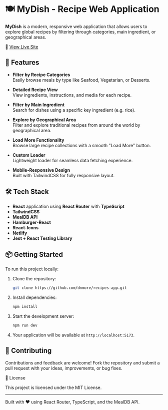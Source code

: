 # 🍽️ MyDish - Recipe Web Application

**MyDish** is a modern, responsive web application that allows users to explore global recipes by filtering through categories, main ingredient, or geographical areas. 

🔗 [View Live Site](https://my-dish-recipes.netlify.app/)

## 🌟 Features

- **Filter by Recipe Categories**  
  Easily browse meals by type like Seafood, Vegetarian, or Desserts.

- **Detailed Recipe View**  
  View ingredients, instructions, and media for each recipe.

- **Filter by Main Ingredient**  
  Search for dishes using a specific key ingredient (e.g. rice).

- **Explore by Geographical Area**  
  Filter and explore traditional recipes from around the world by geographical area.

- **Load More Functionality**  
  Browse large recipe collections with a smooth "Load More" button.

- **Custom Loader**  
  Lightweight loader for seamless data fetching experience.

- **Mobile-Responsive Design**  
  Built with TailwindCSS for fully responsive layout.

## 🛠 Tech Stack

- **React** application using **React Router** with **TypeScript** 
- **TailwindCSS** 
- **MealDB API** 
- **Hamburger-React** 
- **React-Icons** 
- **Netlify** 
- **Jest + React Testing Library**


## 📦 Getting Started

To run this project locally:

1. Clone the repository:

   ```bash
   git clone https://github.com/dnmore/recipes-app.git
   
   ```

2. Install dependencies:

   ```bash
   npm install
   ```

3. Start the development server:

   ```bash
   npm run dev
   ```

4. Your application will be available at `http://localhost:5173`.

## 🤝 Contributing

Contributions and feedback are welcome!
Fork the repository and submit a pull request with your ideas, improvements, or bug fixes.

📄 License

This project is licensed under the MIT License.

---

Built with ❤️ using React Router, TypeScript, and the MealDB API.
